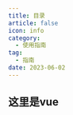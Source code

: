 ```yaml
---
title: 目录
article: false
icon: info
category:
  - 使用指南
tag:
  - 指南
date: 2023-06-02
---
```


## 这里是vue